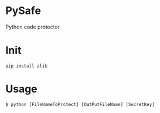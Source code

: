 # PySafe
Python code protector
# Init
```
pip install zlib
```
# Usage
```
$ python [FileNameToProtect] [OutPutFileName] [SecretKey]
```
